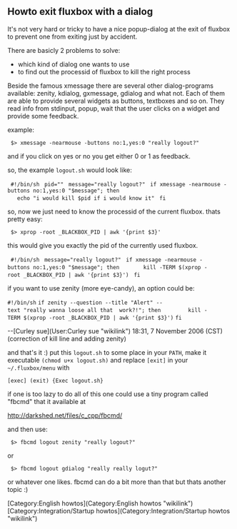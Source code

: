 Howto exit fluxbox with a dialog
--------------------------------

It's not very hard or tricky to have a nice popup-dialog at the exit of fluxbox to prevent one from exiting just by accident.

There are basicly 2 problems to solve:

-   which kind of dialog one wants to use
-   to find out the processid of fluxbox to kill the right process

Beside the famous xmessage there are several other dialog-programs available: zenity, kdialog, gxmessage, gdialog and what not. Each of them are able to provide several widgets as buttons, textboxes and so on. They read info from stdinput, popup, wait that the user clicks on a widget and provide some feedback.

example:

` $> xmessage -nearmouse -buttons no:1,yes:0 "really logout?"`

and if you click on yes or no you get either 0 or 1 as feedback.

so, the example `logout.sh` would look like:

` #!/bin/sh`
` pid=""`
` message="really logout?"`
` if xmessage -nearmouse -buttons no:1,yes:0 "$message"; then`
`   echo "i would kill $pid if i would know it"`
` fi`

so, now we just need to know the processid of the current fluxbox. thats pretty easy:

` $> xprop -root _BLACKBOX_PID | awk '{print $3}'`

this would give you exactly the pid of the currently used fluxbox.

` #!/bin/sh`
` message="really logout?"`
` if xmessage -nearmouse -buttons no:1,yes:0 "$message"; then`
`       kill -TERM $(xprop -root _BLACKBOX_PID | awk '{print $3}')`
` fi`

if you want to use zenity (more eye-candy), an option could be:

`#!/bin/sh`
`if zenity --question --title "Alert" --text "really wanna loose all that  work?!"; then`
`        kill -TERM $(xprop -root _BLACKBOX_PID | awk '{print $3}')`
`fi`

--[Curley sue](User:Curley sue "wikilink") 18:31, 7 November 2006 (CST) (correction of kill line and adding zenity)

and that's it :) put this `logout.sh` to some place in your `PATH`, make it executable `(chmod u+x logout.sh)` and replace `[exit]` in your `~/.fluxbox/menu` with

`[exec] (exit) {Exec logout.sh} `

if one is too lazy to do all of this one could use a tiny program called "fbcmd" that it available at

<http://darkshed.net/files/c_cpp/fbcmd/>

and then use:

` $> fbcmd logout zenity "really logout?"`

or

` $> fbcmd logout gdialog "really really logut?"`

or whatever one likes.
fbcmd can do a bit more than that but thats another topic :)

[Category:English howtos](Category:English howtos "wikilink") [Category:Integration/Startup howtos](Category:Integration/Startup howtos "wikilink")
